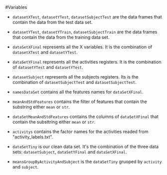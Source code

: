 #Variables

* `datasetXTest`, `datasetYTest`, `datasetSubjectTest` are the data frames that contain the data from the test data set.
* `datasetYTest`, `datasetYTrain`, `datasetSubjectTrain` are the data frames that contain the data from the training data set.

* `dataSetXFinal` represents all the X variables. It is the combination of  `datasetXTest` and `datasetYTest`.
* `dataSetYFinal` represents all the activities registers. It is the combination of  `datasetYTest` and `datasetYTest`.
* `datasetSubject` represents all the subjects registers. Its is the combination of  `datasetSubjectTest` and `datasetSubjectTest`.

* `namesDataSet` contains all the features names for `dataSetXFinal`.
* `meanAndStdFeatures` contains the filter of features that contain the substring either `mean` or  `str`.
* `dataSetMeanAndStdFeatures` contains the columns of `dataSetXFinal` that contain the substtring either `mean` or  `str`.

* `activitys` contains the factor names for the activities readed from "activity_labels.txt".

* `dataSetTiny` is our clean data set. It's the combination of the three data sets: `datasetSubject`, `dataSetYFinal` and `dataSetXFinal`.

* `meansGroupByActivityAndSubject` is the `dataSetTiny` gruoped by `activity` and `subject`.
